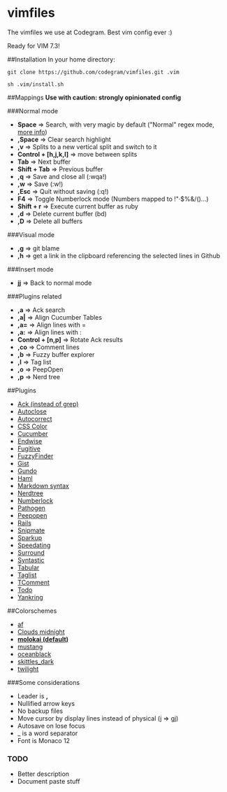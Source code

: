 # vimfiles

The vimfiles we use at Codegram. Best vim config ever :)

Ready for VIM 7.3!

##Installation
In your home directory:

    git clone https://github.com/codegram/vimfiles.git .vim

    sh .vim/install.sh

##Mappings
**Use with caution: strongly opinionated config**

###Normal mode
* **Space** => Search, with very magic by default ("Normal" regex mode, [more info](http://vimdoc.sourceforge.net/htmldoc/pattern.html))
* **,Space** => Clear search highlight
* **,v** => Splits to a new vertical split and switch to it
* **Control + [h,j,k,l]** => move between splits
* **Tab** => Next buffer
* **Shift + Tab** => Previous buffer
* **,q** => Save and close all (:wqa!)
* **,w** => Save (:w!)
* **,Esc** => Quit without saving (:q!)
* **F4** => Toggle Numberlock mode (Numbers mapped to !"·$%&/()...)
* **Shift + r** => Execute current buffer as ruby
* **,d** => Delete current buffer (bd)
* **,D** => Delete all buffers

###Visual mode
* **,g** => git blame
* **,h** => get a link in the clipboard referencing the selected lines in Github

###Insert mode
* **jj** => Back to normal mode

###Plugins related
* **,a** => Ack search
* **,a|** => Align Cucumber Tables
* **,a=** => Align lines with =
* **,a:** => Align lines with :
* **Control + [n,p]** => Rotate Ack results
* **,co** => Comment lines
* **,b** => Fuzzy buffer explorer
* **,l** => Tag list
* **,o** => PeepOpen
* **,p** => Nerd tree

##Plugins
* [Ack (instead of grep)](https://github.com/mileszs/ack.vim)
* [Autoclose](https://github.com/Townk/vim-autoclose)
* [Autocorrect](https://github.com/panozzaj/vim-autocorrect)
* [CSS Color](https://github.com/skammer/vim-css-color)
* [Cucumber](https://github.com/tpope/vim-cucumber)
* [Endwise](https://github.com/tpope/vim-endwise.git)
* [Fugitive](https://github.com/tpope/vim-fugitive)
* [FuzzyFinder](https://github.com/clones/vim-fuzzyfinder)
* [Gist](http://www.vim.org/scripts/script.php?script_id=2423)
* [Gundo](http://github.com/sjl/gundo.vim.git)
* [Haml](https://github.com/tpope/vim-haml)
* [Markdown syntax](https://github.com/plasticboy/vim-markdown)
* [Nerdtree](https://github.com/scrooloose/nerdtree)
* [Numberlock](https://github.com/codegram/vim-numberlock)
* [Pathogen](https://github.com/tpope/vim-pathogen) 
* [Peepopen](http://peepcode.com/products/peepopen)
* [Rails](https://github.com/tpope/vim-rails)
* [Snipmate](https://github.com/msanders/snipmate.vim)
* [Sparkup](https://github.com/rstacruz/sparkup)
* [Speedating](https://github.com/tpope/vim-speeddating)
* [Surround](https://github.com/tpope/vim-surround)
* [Syntastic](https://github.com/scrooloose/syntastic.git)
* [Tabular](https://github.com/godlygeek/tabular)
* [Taglist](https://github.com/chrismetcalf/vim-taglist)
* [TComment](https://github.com/tsaleh/vim-tcomment)
* [Todo](https://github.com/codegram/vim-todo)
* [Yankring](https://github.com/chrismetcalf/vim-yankring)


##Colorschemes
*  [af](http://www.vim.org/scripts/script.php?script_id=950)
*  [Clouds midnight](http://forr.st/~yZn)
*  [**molokai (default)**](http://www.vim.org/scripts/script.php?script_id=2340)
*  [mustang](http://hcalves.deviantart.com/art/Mustang-Vim-Colorscheme-98974484)
*  [oceanblack](http://www.vim.org/scripts/script.php?script_id=603)
*  [skittles_dark](http://www.vim.org/scripts/script.php?script_id=2595)
*  [twilight](http://www.vim.org/scripts/script.php?script_id=1677)

###Some considerations
* Leader is **,**
* Nullified arrow keys
* No backup files
* Move cursor by display lines instead of physical (j => gj)
* Autosave on lose focus
* _ is a word separator
* Font is Monaco 12

### TODO
* Better description
* Document paste stuff
